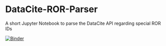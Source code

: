 # DataCite-ROR-Parser
A short Jupyter Notebook to parse the DataCite API regarding special ROR IDs

[![Binder](https://mybinder.org/badge_logo.svg)](https://mybinder.org/v2/gh/yvgrossmann/DataCite-ROR-Parser/MAIN)
